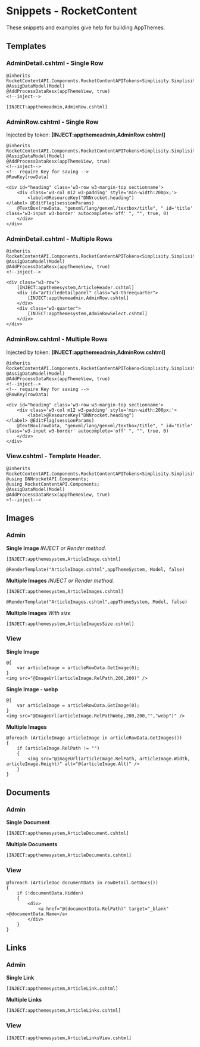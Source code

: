 ﻿# Snippets - RocketContent
These snippets and examples give help for building AppThemes.    

## Templates
### AdminDetail.cshtml - Single Row
```
@inherits RocketContentAPI.Components.RocketContentAPITokens<Simplisity.SimplisityRazor>
@AssigDataModel(Model)
@AddProcessDataResx(appThemeView, true)
<!--inject-->

[INJECT:appthemeadmin,AdminRow.cshtml]

```
### AdminRow.cshtml - Single Row
Injected by token: **[INJECT:appthemeadmin,AdminRow.cshtml]**
```
@inherits RocketContentAPI.Components.RocketContentAPITokens<Simplisity.SimplisityRazor>
@AssigDataModel(Model)
@AddProcessDataResx(appThemeView, true)
<!--inject-->
<!-- require Key for saving -->
@RowKey(rowData)

<div id="heading" class='w3-row w3-margin-top sectionname'>
    <div class='w3-col m12 w3-padding' style='min-width:200px;'>
        <label>@ResourceKey("DNNrocket.heading")</label> @EditFlag(sessionParams)
    @TextBox(rowData, "genxml/lang/genxml/textbox/title", " id='title' class='w3-input w3-border' autocomplete='off' ", "", true, 0)
    </div>
</div>
```

### AdminDetail.cshtml - Multiple Rows
```
@inherits RocketContentAPI.Components.RocketContentAPITokens<Simplisity.SimplisityRazor>
@AssigDataModel(Model)
@AddProcessDataResx(appThemeView, true)
<!--inject-->

<div class="w3-row">
    [INJECT:appthemesystem,ArticleHeader.cshtml]
    <div id="articledetailpanel" class="w3-threequarter">
        [INJECT:appthemeadmin,AdminRow.cshtml]
    </div>
    <div class="w3-quarter">
        [INJECT:appthemesystem,AdminRowSelect.cshtml]
    </div>
</div>
```
### AdminRow.cshtml - Multiple Rows 
Injected by token: **[INJECT:appthemeadmin,AdminRow.cshtml]**
```
@inherits RocketContentAPI.Components.RocketContentAPITokens<Simplisity.SimplisityRazor>
@AssigDataModel(Model)
@AddProcessDataResx(appThemeView, true)
<!--inject-->
<!-- require Key for saving -->
@RowKey(rowData)

<div id="heading" class='w3-row w3-margin-top sectionname'>
    <div class='w3-col m12 w3-padding' style='min-width:200px;'>
        <label>@ResourceKey("DNNrocket.heading")</label> @EditFlag(sessionParams)
    @TextBox(rowData, "genxml/lang/genxml/textbox/title", " id='title' class='w3-input w3-border' autocomplete='off' ", "", true, 0)
    </div>
</div>
```
### View.cshtml - Template Header.
```
@inherits RocketContentAPI.Components.RocketContentAPITokens<Simplisity.SimplisityRazor>
@using DNNrocketAPI.Components;
@using RocketContentAPI.Components;
@AssigDataModel(Model)
@AddProcessDataResx(appThemeView, true)
<!--inject-->

```
## Images
### Admin
**Single Image**  *INJECT or Render method.*
```
[INJECT:appthemesystem,ArticleImage.cshtml]
```
```
@RenderTemplate("ArticleImage.cshtml",appThemeSystem, Model, false)
```
**Multiple Images**  *INJECT or Render method.*
```
[INJECT:appthemesystem,ArticleImages.cshtml]
```
```
@RenderTemplate("ArticleImages.cshtml",appThemeSystem, Model, false)
```
**Multiple Images**  *With size*
```
[INJECT:appthemesystem,ArticleImagesSize.cshtml]
```

### View
**Single Image**
```
@{
    var articleImage = articleRowData.GetImage(0);
}
<img src="@ImageUrl(articleImage.RelPath,200,200)" />
```
**Single Image - webp**
```
@{
    var articleImage = articleRowData.GetImage(0);
}
<img src="@ImageUrl(articleImage.RelPathWebp,200,200,"","webp")" />
```
**Multiple Images**
```
@foreach (ArticleImage articleImage in articleRowData.GetImages())
{
    if (articleImage.RelPath != "")
    {
        <img src="@ImageUrl(articleImage.RelPath, articleImage.Width, articleImage.Height)" alt="@(articleImage.Alt)" />
    }
}

```

## Documents
### Admin
**Single Document**
```
[INJECT:appthemesystem,ArticleDocument.cshtml]
```
**Multiple Documents**
```
[INJECT:appthemesystem,ArticleDocuments.cshtml]
```
### View
```
@foreach (ArticleDoc documentData in rowDetail.GetDocs())
{
    if (!documentData.Hidden)
    {
        <div>
            <a href="@(documentData.RelPath)" target="_blank" >@documentData.Name</a>
        </div>
    }
}
```
## Links
### Admin
**Single Link**
```
[INJECT:appthemesystem,ArticleLink.cshtml]
```
**Multiple Links**
```
[INJECT:appthemesystem,ArticleLinks.cshtml]
```
### View
```
[INJECT:appthemesystem,ArticleLinksView.cshtml]
```

